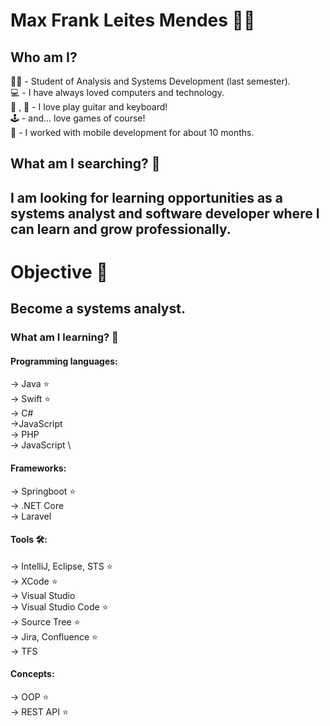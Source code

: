 # Max Frank Leites Mendes :man_technologist:


## Who am I?

:student: - Student of Analysis and Systems Development (last semester). \
:computer: - I have always loved computers and technology. \
:musical_keyboard: , :guitar: - I love play guitar and keyboard!\
:joystick: - and... love games of course! \
:iphone: - I worked with mobile development for about 10 months.

## What am I searching? :mag_right:

## I am looking for learning opportunities as a systems analyst and software developer where I can learn and grow professionally.

# Objective :dart:
## Become a systems analyst.

### What am I learning? :seedling:

#### Programming languages:
-> Java :star: \
-> Swift :star: \
-> C# \
->JavaScript \
-> PHP \
-> JavaScript \

#### Frameworks:

-> Springboot :star: \
-> .NET Core \
-> Laravel

#### Tools :hammer_and_wrench::

-> IntelliJ, Eclipse, STS :star: \
-> XCode :star: \
-> Visual Studio \
-> Visual Studio Code  :star: \
-> Source Tree  :star: \
-> Jira, Confluence  :star: \
-> TFS

#### Concepts:

-> OOP :star: \
-> REST API :star:
